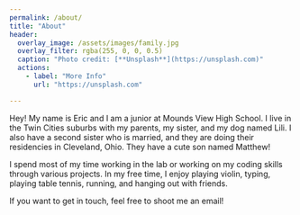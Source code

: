 ```yaml
---
permalink: /about/
title: "About"
header:
  overlay_image: /assets/images/family.jpg
  overlay_filter: rgba(255, 0, 0, 0.5)
  caption: "Photo credit: [**Unsplash**](https://unsplash.com)"
  actions:
    - label: "More Info"
      url: "https://unsplash.com"

---
```

Hey! My name is Eric and I am a junior at Mounds View High School. I live in the Twin Cities suburbs with my parents, my sister, and my dog named Lili. I also have a second sister who is married, and they are doing their residencies in Cleveland, Ohio. They have a cute son named Matthew!

I spend most of my time working in the lab or working on my coding skills through various projects. In my free time, I enjoy playing violin, typing, playing table tennis, running, and hanging out with friends.

If you want to get in touch, feel free to shoot me an email!
